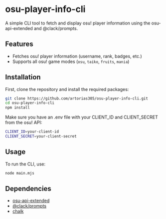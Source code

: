 # osu-player-info-cli

A simple CLI tool to fetch and display osu! player information using the osu-api-extended and @clack/prompts.

## Features

- Fetches osu! player information (username, rank, badges, etc.)
- Supports all osu! game modes (`osu`, `taiko`, `fruits`, `mania`)

## Installation

First, clone the repository and install the required packages:

```bash
git clone https://github.com/artorias305/osu-player-info-cli.git
cd osu-player-info-cli
npm install
```

Make sure you have an .env file with your CLIENT_ID and CLIENT_SECRET from the osu! API:
```bash
CLIENT_ID=your-client-id
CLIENT_SECRET=your-client-secret
```

## Usage
To run the CLI, use:
```bash
node main.mjs
```

## Dependencies
- [osu-api-extended](https://www.npmjs.com/package/osu-api-extended)
- [@clack/prompts](https://www.npmjs.com/package/@clack/prompts)
- [chalk](https://www.npmjs.com/package/chalk)
